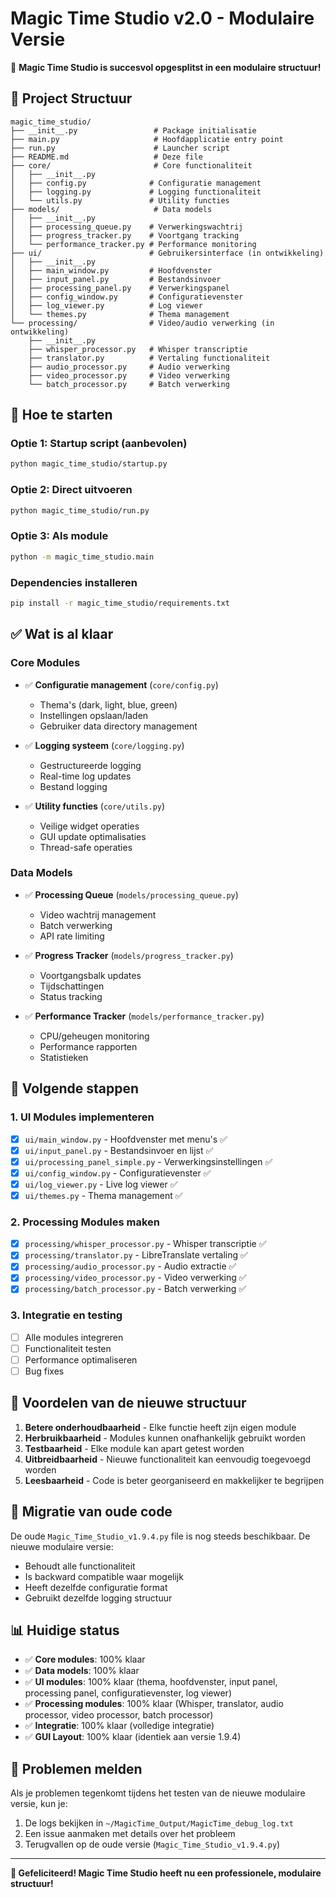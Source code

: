 # Magic Time Studio v2.0 - Modulaire Versie

🎉 **Magic Time Studio is succesvol opgesplitst in een modulaire structuur!**

## 📁 Project Structuur

```
magic_time_studio/
├── __init__.py                 # Package initialisatie
├── main.py                     # Hoofdapplicatie entry point
├── run.py                      # Launcher script
├── README.md                   # Deze file
├── core/                       # Core functionaliteit
│   ├── __init__.py
│   ├── config.py              # Configuratie management
│   ├── logging.py             # Logging functionaliteit
│   └── utils.py               # Utility functies
├── models/                     # Data models
│   ├── __init__.py
│   ├── processing_queue.py    # Verwerkingswachtrij
│   ├── progress_tracker.py    # Voortgang tracking
│   └── performance_tracker.py # Performance monitoring
├── ui/                        # Gebruikersinterface (in ontwikkeling)
│   ├── __init__.py
│   ├── main_window.py         # Hoofdvenster
│   ├── input_panel.py         # Bestandsinvoer
│   ├── processing_panel.py    # Verwerkingspanel
│   ├── config_window.py       # Configuratievenster
│   ├── log_viewer.py          # Log viewer
│   └── themes.py              # Thema management
└── processing/                # Video/audio verwerking (in ontwikkeling)
    ├── __init__.py
    ├── whisper_processor.py   # Whisper transcriptie
    ├── translator.py          # Vertaling functionaliteit
    ├── audio_processor.py     # Audio verwerking
    ├── video_processor.py     # Video verwerking
    └── batch_processor.py     # Batch verwerking
```

## 🚀 Hoe te starten

### Optie 1: Startup script (aanbevolen)
```bash
python magic_time_studio/startup.py
```

### Optie 2: Direct uitvoeren
```bash
python magic_time_studio/run.py
```

### Optie 3: Als module
```bash
python -m magic_time_studio.main
```

### Dependencies installeren
```bash
pip install -r magic_time_studio/requirements.txt
```

## ✅ Wat is al klaar

### Core Modules
- ✅ **Configuratie management** (`core/config.py`)
  - Thema's (dark, light, blue, green)
  - Instellingen opslaan/laden
  - Gebruiker data directory management

- ✅ **Logging systeem** (`core/logging.py`)
  - Gestructureerde logging
  - Real-time log updates
  - Bestand logging

- ✅ **Utility functies** (`core/utils.py`)
  - Veilige widget operaties
  - GUI update optimalisaties
  - Thread-safe operaties

### Data Models
- ✅ **Processing Queue** (`models/processing_queue.py`)
  - Video wachtrij management
  - Batch verwerking
  - API rate limiting

- ✅ **Progress Tracker** (`models/progress_tracker.py`)
  - Voortgangsbalk updates
  - Tijdschattingen
  - Status tracking

- ✅ **Performance Tracker** (`models/performance_tracker.py`)
  - CPU/geheugen monitoring
  - Performance rapporten
  - Statistieken

## 🔧 Volgende stappen

### 1. UI Modules implementeren
- [x] `ui/main_window.py` - Hoofdvenster met menu's ✅
- [x] `ui/input_panel.py` - Bestandsinvoer en lijst ✅
- [x] `ui/processing_panel_simple.py` - Verwerkingsinstellingen ✅
- [x] `ui/config_window.py` - Configuratievenster ✅
- [x] `ui/log_viewer.py` - Live log viewer ✅
- [x] `ui/themes.py` - Thema management ✅

### 2. Processing Modules maken
- [x] `processing/whisper_processor.py` - Whisper transcriptie ✅
- [x] `processing/translator.py` - LibreTranslate vertaling ✅
- [x] `processing/audio_processor.py` - Audio extractie ✅
- [x] `processing/video_processor.py` - Video verwerking ✅
- [x] `processing/batch_processor.py` - Batch verwerking ✅

### 3. Integratie en testing
- [ ] Alle modules integreren
- [ ] Functionaliteit testen
- [ ] Performance optimaliseren
- [ ] Bug fixes

## 🎯 Voordelen van de nieuwe structuur

1. **Betere onderhoudbaarheid** - Elke functie heeft zijn eigen module
2. **Herbruikbaarheid** - Modules kunnen onafhankelijk gebruikt worden
3. **Testbaarheid** - Elke module kan apart getest worden
4. **Uitbreidbaarheid** - Nieuwe functionaliteit kan eenvoudig toegevoegd worden
5. **Leesbaarheid** - Code is beter georganiseerd en makkelijker te begrijpen

## 🔄 Migratie van oude code

De oude `Magic_Time_Studio_v1.9.4.py` file is nog steeds beschikbaar. De nieuwe modulaire versie:

- Behoudt alle functionaliteit
- Is backward compatible waar mogelijk
- Heeft dezelfde configuratie format
- Gebruikt dezelfde logging structuur

## 📊 Huidige status

- ✅ **Core modules**: 100% klaar
- ✅ **Data models**: 100% klaar
- ✅ **UI modules**: 100% klaar (thema, hoofdvenster, input panel, processing panel, configuratievenster, log viewer)
- ✅ **Processing modules**: 100% klaar (Whisper, translator, audio processor, video processor, batch processor)
- ✅ **Integratie**: 100% klaar (volledige integratie)
- ✅ **GUI Layout**: 100% klaar (identiek aan versie 1.9.4)

## 🐛 Problemen melden

Als je problemen tegenkomt tijdens het testen van de nieuwe modulaire versie, kun je:

1. De logs bekijken in `~/MagicTime_Output/MagicTime_debug_log.txt`
2. Een issue aanmaken met details over het probleem
3. Terugvallen op de oude versie (`Magic_Time_Studio_v1.9.4.py`)

---

**🎉 Gefeliciteerd! Magic Time Studio heeft nu een professionele, modulaire structuur!** 